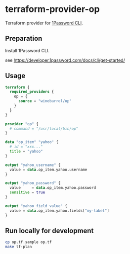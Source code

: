 # terraform-provider-op

Terraform provider for [1Password CLI](https://developer.1password.com/docs/cli/).

## Preparation

Install 1Password CLI.

see https://developer.1password.com/docs/cli/get-started/

## Usage

```tf
terraform {
  required_providers {
    op = {
      source = "winebarrel/op"
    }
  }
}

provider "op" {
  # command = "/usr/local/bin/op"
}

data "op_item" "yahoo" {
  # id = "xxx..."
  title = "yahoo"
}

output "yahoo_username" {
  value = data.op_item.yahoo.username
}

output "yahoo_password" {
  value     = data.op_item.yahoo.password
  sensitive = true
}

output "yahoo_field_value" {
  value = data.op_item.yahoo.fields["my-label"]
}
```

## Run locally for development

```sh
cp op.tf.sample op.tf
make tf-plan
```
